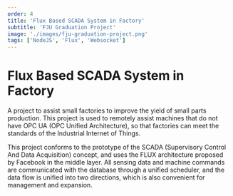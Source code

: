 ```yaml
---
order: 4
title: 'Flux Based SCADA System in Factory'
subtitle: 'FJU Graduation Project'
image: './images/fju-graduation-project.png'
tags: ['NodeJS', 'Flux', 'Websocket']
---
```


# Flux Based SCADA System in Factory

A project to assist small factories to improve the yield of small parts production. This project is used to remotely assist machines that do not have OPC UA (OPC Unified Architecture), so that factories can meet the standards of the Industrial Internet of Things.

This project conforms to the prototype of the SCADA (Supervisory Control And Data Acquisition) concept, and uses the FLUX architecture proposed by Facebook in the middle layer. All sensing data and machine commands are communicated with the database through a unified scheduler, and the data flow is unified into two directions, which is also convenient for management and expansion.
